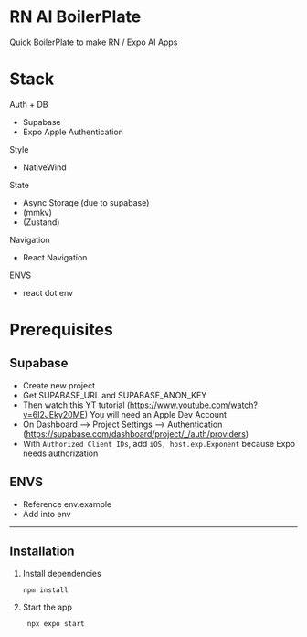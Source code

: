 # RN AI BoilerPlate

Quick BoilerPlate to make RN / Expo AI Apps

# Stack

Auth + DB

- Supabase
- Expo Apple Authentication

Style

- NativeWind

State

- Async Storage (due to supabase)
- (mmkv)
- (Zustand)

Navigation

- React Navigation

ENVS

- react dot env

# Prerequisites

## Supabase

- Create new project
- Get SUPABASE_URL and SUPABASE_ANON_KEY
- Then watch this YT tutorial (https://www.youtube.com/watch?v=6I2JEky20ME) You will need an Apple Dev Account
- On Dashboard --> Project Settings --> Authentication (https://supabase.com/dashboard/project/_/auth/providers)
- With `Authorized Client IDs`, add `iOS, host.exp.Exponent` because Expo needs authorization

## ENVS

- Reference env.example
- Add into env

---

## Installation

1. Install dependencies

   ```bash
   npm install
   ```

2. Start the app

   ```bash
    npx expo start
   ```
